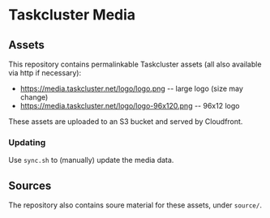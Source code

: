 # Taskcluster Media

## Assets

This repository contains permalinkable Taskcluster assets (all also available
via http if necessary):

 * https://media.taskcluster.net/logo/logo.png -- large logo (size may change)
 * https://media.taskcluster.net/logo/logo-96x120.png -- 96x12 logo

These assets are uploaded to an S3 bucket and served by Cloudfront.

### Updating

Use `sync.sh` to (manually) update the media data.

## Sources

The repository also contains soure material for these assets, under `source/`.
